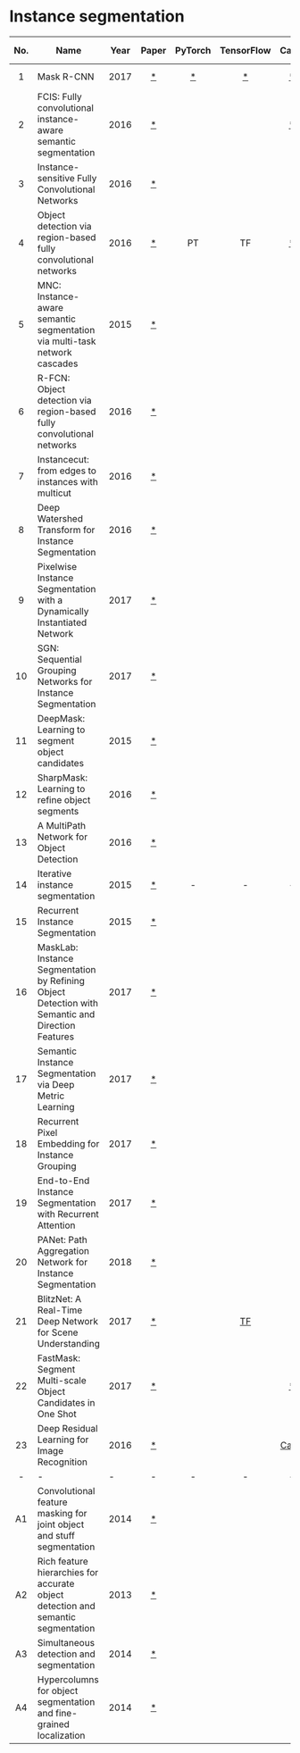 Instance segmentation
===
| No. | Name | Year | Paper | PyTorch | TensorFlow |  Caffe | MXNet | Pretrained weights |
|:---:|------|------| :---: | :---:   | :---:      |  :---: | :---: |         :---:      |
| 1 |Mask R-CNN | 2017 | [ * ](https://arxiv.org/pdf/1703.06870.pdf) | [ * ](https://github.com/facebookresearch/maskrcnn-benchmark) | [ * ](https://github.com/matterport/Mask_RCNN) | [ * ](https://github.com/facebookresearch/Detectron) | | [PyTorch](https://github.com/facebookresearch/maskrcnn-benchmark/blob/master/MODEL_ZOO.md), [Tensorflow](https://github.com/matterport/Mask_RCNN) |
| 2 |FCIS: Fully convolutional instance-aware semantic segmentation | 2016 | [ * ](https://arxiv.org/pdf/1611.07709.pdf) |  |  | [ * ](https://github.com/msracver/FCIS) |  | [MXNet](https://github.com/msracver/FCIS)|
| 3 |Instance-sensitive Fully Convolutional Networks | 2016 | [ * ](https://arxiv.org/pdf/1603.08678.pdf) | | 
| 4 | Object detection via region-based fully convolutional networks | 2016 |[ * ](https://arxiv.org/pdf/1605.06409.pdf) | PT | TF | [ * ](https://github.com/facebookresearch/detectron) | | [Caffe](https://github.com/facebookresearch/Detectron/blob/master/MODEL_ZOO.md) |
| 5 | MNC: Instance-aware semantic segmentation via multi-task network cascades | 2015 |[ * ](https://arxiv.org/pdf/1512.04412.pdf) |
| 6 | R-FCN: Object detection via region-based fully convolutional networks | 2016 | [ * ](https://arxiv.org/pdf/1605.06409.pdf) |
| 7 | Instancecut: from edges to instances with multicut | 2016 | [ * ](https://arxiv.org/pdf/1611.08272v1.pdf) |
| 8 | Deep Watershed Transform for Instance Segmentation | 2016 | [ * ](https://arxiv.org/pdf/1611.08303.pdf)
| 9 | Pixelwise Instance Segmentation with a Dynamically Instantiated Network | 2017 | [ * ](https://arxiv.org/pdf/1704.02386.pdf)|
|10 | SGN: Sequential Grouping Networks for Instance Segmentation| 2017 | [ * ](http://openaccess.thecvf.com/content_ICCV_2017/papers/Liu_SGN_Sequential_Grouping_ICCV_2017_paper.pdf) |
|11 | DeepMask: Learning to segment object candidates | 2015 | [ * ](https://arxiv.org/pdf/1506.06204.pdf) |
|12 | SharpMask: Learning to refine object segments | 2016 | [ * ](https://arxiv.org/pdf/1603.08695.pdf) |
|13 | A MultiPath Network for Object Detection | 2016 | [ * ](https://arxiv.org/pdf/1604.02135v2.pdf) |
|14 | Iterative instance segmentation | 2015 | [ * ](https://arxiv.org/pdf/1511.08498.pdf) | - | - | - | - | - |
|15 | Recurrent Instance Segmentation | 2015 | [ * ](https://arxiv.org/pdf/1511.08250.pdf) |
|16 | MaskLab: Instance Segmentation by Refining Object Detection with Semantic and Direction Features | 2017 | [ * ](https://arxiv.org/pdf/1712.04837.pdf) |
|17 | Semantic Instance Segmentation via Deep Metric Learning | 2017 | [ * ](https://arxiv.org/pdf/1703.10277.pdf) |
|18 | Recurrent Pixel Embedding for Instance Grouping| 2017 | [ * ](https://arxiv.org/pdf/1712.08273.pdf) |
|19 | End-to-End Instance Segmentation with Recurrent Attention| 2017 | [ * ](https://arxiv.org/pdf/1605.09410.pdf)|
|20 | PANet: Path Aggregation Network for Instance Segmentation | 2018 | [ * ](https://arxiv.org/pdf/1712.04837.pdf) |
|21 | BlitzNet: A Real-Time Deep Network for Scene Understanding | 2017 | [ * ](https://arxiv.org/pdf/1708.02813.pdf) | | [ TF ](https://github.com/dvornikita/blitznet) | | | [TensorFlow](https://github.com/dvornikita/blitznet/blob/master/test.py) |
|22 | FastMask: Segment Multi-scale Object Candidates in One Shot | 2017 | [ * ](https://arxiv.org/pdf/1612.08843.pdf) | | | [* ](https://github.com/voidrank/FastMask) | | [Caffe](https://github.com/voidrank/FastMask) |
|23 | Deep Residual Learning for Image Recognition | 2016 | [* ](http://openaccess.thecvf.com/content_cvpr_2016/papers/He_Deep_Residual_Learning_CVPR_2016_paper.pdf) | | | [Caffe](https://github.com/KaimingHe/deep-residual-networks) | | |
| - | - | - | - | - | - | - | - | - |
|A1 | Convolutional feature masking for joint object and stuff segmentation | 2014 | [ * ](https://arxiv.org/pdf/1412.1283.pdf) |
|A2 | Rich feature hierarchies for accurate object detection and semantic segmentation | 2013 | [ * ](https://arxiv.org/pdf/1311.2524.pdf)|
|A3 | Simultaneous detection and segmentation | 2014 | [ * ](https://arxiv.org/pdf/1407.1808.pdf) |
|A4 | Hypercolumns for object segmentation and fine-grained localization | 2014 | [ * ](https://arxiv.org/pdf/1411.5752.pdf)|
